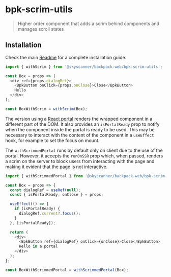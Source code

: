 # bpk-scrim-utils

> Higher order component that adds a scrim behind components and manages scroll states

## Installation

Check the main [Readme](https://github.com/skyscanner/backpack#usage) for a complete installation guide.

```js
import { withScrim } from '@skyscanner/backpack-web/bpk-scrim-utils';

const Box = props => (
  <div ref={props.dialogRef}>
    <BpkButton onClick={props.onClose}>Close</BpkButton>
    Hello
  </div>
);

const BoxWithScrim = withScrim(Box);
```

The version using a [React portal](https://react.dev/reference/react-dom/createPortal) renders the wrapped component in a different part of the DOM. It also provides an `isPortalReady` prop to notify when the component inside the portal is ready to be used. This may be necessary to interact with the content of the component in a `useEffect` hook, for example to set the focus on mount.

The `withScrimmedPortal` runs by default only on client due to the use of the portal. However, it accepts the `runOnSSR` prop which, when passed, renders a scrim on the server to block users from interacting with the page and making it evident that the page is not interactive.

```js
import { withScrimmedPortal } from '@skyscanner/backpack-web/bpk-scrim-utils';

const Box = props => {
  const dialogRef = useRef(null);
  const { isPortalReady, onClose } = props;

  useEffect(() => {
    if (isPortalReady) {
      dialogRef.current?.focus();
    }
  }, [isPortalReady]);

  return (
    <div>
      <BpkButton ref={dialogRef} onClick={onClose}>Close</BpkButton>
      Hello in a portal
    </div>
  );
};

const BoxWithScrimmedPortal = withScrimmedPortal(Box);
```
